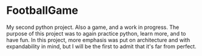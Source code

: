 # FootballGame
My second python project. Also a game, and a work in progress.
The purpose of this project was to again practice python, learn more, and to have fun.
In this project, more emphasis was put on architecture and with expandability in mind, but I will be the first to admit that it's far from perfect.
